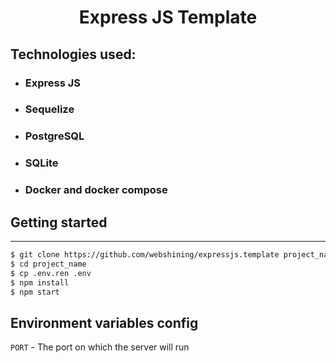 # <p align="center">Express JS Template</p>
## Technologies used:
* ### Express JS
* ### Sequelize
* ### PostgreSQL
* ### SQLite
* ### Docker and docker compose

## Getting started
---
```bash
$ git clone https://github.com/webshining/expressjs.template project_name
$ cd project_name
$ cp .env.ren .env
$ npm install
$ npm start
```
## Environment variables config
`PORT` - The port on which the server will run